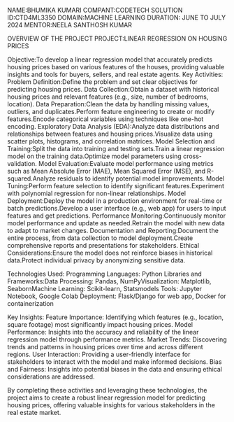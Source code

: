 NAME:BHUMIKA KUMARI
COMPANT:CODETECH SOLUTION
ID:CTD4ML3350
DOMAIN:MACHINE LEARNING
DURATION: JUNE TO JULY 2024
MENTOR:NEELA SANTHOSH KUMAR

OVERVIEW OF THE PROJECT
PROJECT:LINEAR REGRESSION ON HOUSING PRICES

Objective:To develop a linear regression model that accurately predicts housing prices based on various features of the houses, providing valuable insights and tools for buyers, sellers, and real estate agents.
Key Activities:
Problem Definition:Define the problem and set clear objectives for predicting housing prices.
Data Collection:Obtain a dataset with historical housing prices and relevant features (e.g., size, number of bedrooms, location).
Data Preparation:Clean the data by handling missing values, outliers, and duplicates.Perform feature engineering to create or modify features.Encode categorical variables using techniques like one-hot encoding.
Exploratory Data Analysis (EDA):Analyze data distributions and relationships between features and housing prices.Visualize data using scatter plots, histograms, and correlation matrices.
Model Selection and Training:Split the data into training and testing sets.Train a linear regression model on the training data.Optimize model parameters using cross-validation.
Model Evaluation:Evaluate model performance using metrics such as Mean Absolute Error (MAE), Mean Squared Error (MSE), and R-squared.Analyze residuals to identify potential model improvements.
Model Tuning:Perform feature selection to identify significant features.Experiment with polynomial regression for non-linear relationships.
Model Deployment:Deploy the model in a production environment for real-time or batch predictions.Develop a user interface (e.g., web app) for users to input features and get predictions.
Performance Monitoring:Continuously monitor model performance and update as needed.Retrain the model with new data to adapt to market changes.
Documentation and Reporting:Document the entire process, from data collection to model deployment.Create comprehensive reports and presentations for stakeholders.
Ethical Considerations:Ensure the model does not reinforce biases in historical data.Protect individual privacy by anonymizing sensitive data.

Technologies Used:
Programming Languages: Python
Libraries and Frameworks:Data Processing: Pandas, NumPyVisualization: Matplotlib, SeabornMachine Learning: Scikit-learn, Statsmodels
Tools: Jupyter Notebook, Google Colab
Deployment: Flask/Django for web app, Docker for containerization

Key Insights:
Feature Importance: Identifying which features (e.g., location, square footage) most significantly impact housing prices.
Model Performance: Insights into the accuracy and reliability of the linear regression model through performance metrics.
Market Trends: Discovering trends and patterns in housing prices over time and across different regions.
User Interaction: Providing a user-friendly interface for stakeholders to interact with the model and make informed decisions.
Bias and Fairness: Insights into potential biases in the data and ensuring ethical considerations are addressed.

By completing these activities and leveraging these technologies, the project aims to create a robust linear regression model for predicting housing prices, offering valuable insights for various stakeholders in the real estate market.
